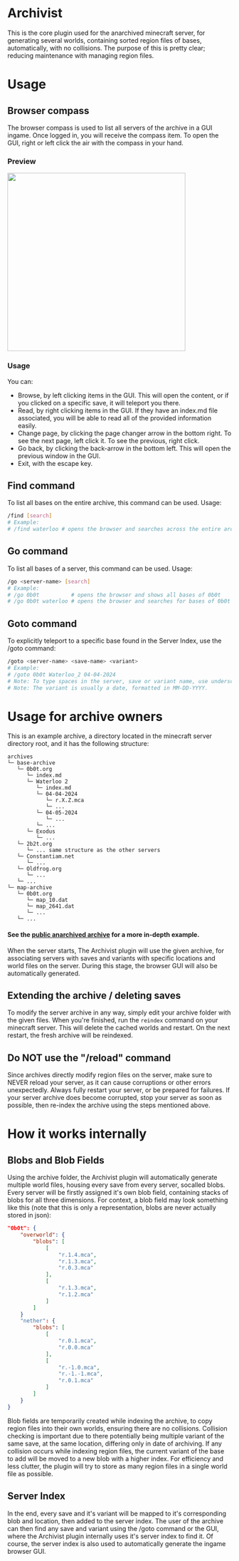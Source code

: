 # Archivist
This is the core plugin used for the anarchived minecraft server, for generating several worlds, containing sorted region files of bases, automatically, with no collisions.
The purpose of this is pretty clear; reducing maintenance with managing region files.

# Usage
## Browser compass
The browser compass is used to list all servers of the archive in a GUI ingame. Once logged in, you will receive the compass item. 
To open the GUI, right or left click the air with the compass in your hand.

### Preview
<img src="https://github.com/anarchived/archivist/assets/78901876/6a7c8317-e42c-423c-8e02-9809a3bd6432" width="400">

### Usage
You can:
- Browse, by left clicking items in the GUI. This will open the content, or if you clicked on a specific save, it will teleport you there.
- Read, by right clicking items in the GUI. If they have an index.md file associated, you will be able to read all of the provided information easily.
- Change page, by clicking the page changer arrow in the bottom right. To see the next page, left click it. To see the previous, right click.
- Go back, by clicking the back-arrow in the bottom left. This will open the previous window in the GUI.
- Exit, with the escape key.

## Find command
To list all bases on the entire archive, this command can be used. Usage:
```sh
/find [search]
# Example:
# /find waterloo # opens the browser and searches across the entire archive related to "waterloo"
```

## Go command
To list all bases of a server, this command can be used. Usage:
```sh
/go <server-name> [search]
# Example:
# /go 0b0t          # opens the browser and shows all bases of 0b0t
# /go 0b0t waterloo # opens the browser and searches for bases of 0b0t related to "waterloo"
```

## Goto command
To explicitly teleport to a specific base found in the Server Index, use the /goto command:
```sh
/goto <server-name> <save-name> <variant>
# Example:
# /goto 0b0t Waterloo_2 04-04-2024
# Note: To type spaces in the server, save or variant name, use underscores as a replacement.
# Note: The variant is usually a date, formatted in MM-DD-YYYY.
```

# Usage for archive owners
This is an example archive, a directory located in the minecraft server directory root, and it has the following structure:
```
archives
└─ base-archive
   └─ 0b0t.org
      └─ index.md
      └─ Waterloo 2
         └─ index.md
         └─ 04-04-2024
            └─ r.X.Z.mca
            └─ ...
         └─ 04-05-2024
            └─ ...
         └─ ...
      └─ Exodus
         └─ ...
   └─ 2b2t.org
      └─ ... same structure as the other servers
   └─ Constantiam.net
      └─ ...
   └─ Oldfrog.org
      └─ ...
   └─ ...
└─ map-archive
   └─ 0b0t.org
      └─ map_10.dat
      └─ map_2641.dat
      └─ ...
   └─ ...
```
#### See the [public anarchived archive](https://github.com/anarchived/public-archive) for a more in-depth example.
When the server starts, The Archivist plugin will use the given archive, for 
associating servers with saves and variants with specific locations and world files on the server.
During this stage, the browser GUI will also be automatically generated.

## Extending the archive / deleting saves
To modify the server archive in any way, simply edit your archive folder with the given files.
When you're finished, run the `reindex` command on your minecraft server. This will delete the cached worlds and restart.
On the next restart, the fresh archive will be reindexed.

## Do NOT use the "/reload" command
Since archives directly modify region files on the server, make sure to NEVER reload your server, as it can cause corruptions or other
errors unexpectedly. Always fully restart your server, or be prepared for failures. If your server archive does become 
corrupted, stop your server as soon as possible, then re-index the archive using the steps mentioned above.

# How it works internally
## Blobs and Blob Fields
Using the archive folder, the Archivist plugin will automatically generate multiple world files, housing every save from every server, socalled blobs.
Every server will be firstly assigned it's own blob field, containing stacks of blobs for all three dimensions.
For context, a blob field may look something like this (note that this is only a representation, blobs are never actually stored in json):
```json
"0b0t": {
    "overworld": {
        "blobs": [
            [
                "r.1.4.mca",
                "r.1.3.mca",
                "r.0.3.mca"
            ],
            [
                "r.1.3.mca",
                "r.1.2.mca"
            ]
        ]
    }
    "nether": {
        "blobs": [
            [
                "r.0.1.mca",
                "r.0.0.mca"
            ],
            [
                "r.-1.0.mca",
                "r.-1.-1.mca",
                "r.0.1.mca"
            ]
        ]
    }
}
```
Blob fields are temporarily created while indexing the archive, to copy region files into their own worlds, ensuring there are no collisions.
Collision checking is important due to there potentially being multiple variant of the same save, at the same location, differing only in date of archiving.
If any collision occurs while indexing region files, the current variant of the base to add will be moved to a new blob with a higher index. 
For efficiency and less clutter, the plugin will try to store as many region files in a single world file as possible.

## Server Index
In the end, every save and it's variant will be mapped to it's corresponding blob and location, then added to the server index. 
The user of the archive can then find any save and variant using the /goto command or the GUI, where the Archivist plugin internally uses it's server index to find it.
Of course, the server index is also used to automatically generate the ingame browser GUI.
